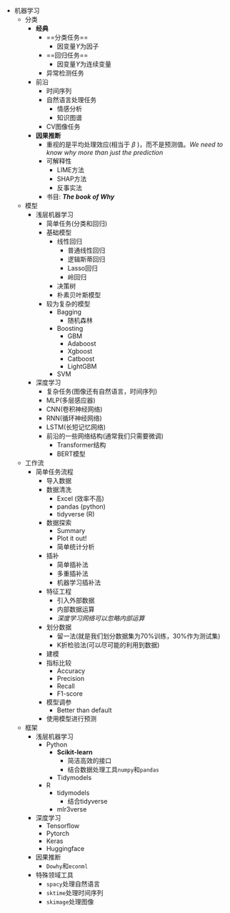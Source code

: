 - 机器学习
	- 分类
		- **经典**
			- ==分类任务==
				- 因变量$Y$为因子
			- ==回归任务==
				- 因变量$Y$为连续变量
			- 异常检测任务
		- 前沿
			- 时间序列
			- 自然语言处理任务
				- 情感分析
				- 知识图谱
			- CV图像任务
		- **因果推断**
			- 重视的是平均处理效应(相当于 $\beta$ )，而不是预测值。*We need to know why more than just the prediction*
			- 可解释性
				- LIME方法
				- SHAP方法
				- 反事实法
			- 书目: ***The book of Why***
	- 模型
		- 浅层机器学习
			- 简单任务(分类和回归)
			- 基础模型
				- 线性回归
					- 普通线性回归
					- 逻辑斯蒂回归
					- Lasso回归
					- 岭回归
				- 决策树
				- 朴素贝叶斯模型
			- 较为复杂的模型
				- Bagging
					- 随机森林
				- Boosting
					- GBM
					- Adaboost
					- Xgboost
					- Catboost
					- LightGBM
				- SVM
		- 深度学习
			- 复杂任务(图像还有自然语言，时间序列)
			- MLP(多层感应器)
			- CNN(卷积神经网络)
			- RNN(循环神经网络)
			- LSTM(长短记忆网络)
			- 前沿的一些网络结构(通常我们只需要微调)
				- Transformer结构
				- BERT模型
	- 工作流
		- 简单任务流程
			- 导入数据
			- 数据清洗
				- Excel (效率不高)
				- pandas (python)
				- tidyverse (R)
			- 数据探索
				- Summary
				- Plot it out!
				- 简单统计分析
			- 插补
				- 简单插补法
				- 多重插补法
				- 机器学习插补法
			- 特征工程
				- 引入外部数据
				- 内部数据运算
				- *深度学习网络可以忽略内部运算*
			- 划分数据
				- 留一法(就是我们划分数据集为70%训练，30%作为测试集)
				- K折检验法(可以尽可能的利用到数据)
			- 建模
			- 指标比较
				- Accuracy
				- Precision
				- Recall
				- F1-score
			- 模型调参
				- Better than default
			- 使用模型进行预测
	- 框架
		- 浅层机器学习
			- Python
				- **Scikit-learn**
					- 简洁高效的接口
					- 结合数据处理工具`numpy`和`pandas`
				- Tidymodels
			- R
				- tidymodels
					- 结合tidyverse
				- mlr3verse
		- 深度学习
			- Tensorflow
			- Pytorch
			- Keras
			- Huggingface
		- 因果推断
			- `Dowhy`和`econml`
		- 特殊领域工具
			- `spacy`处理自然语言
			- `sktime`处理时间序列
			- `skimage`处理图像